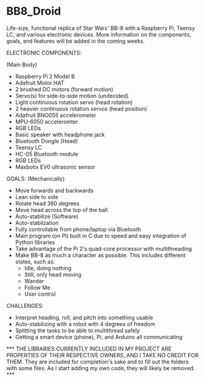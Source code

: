 # BB8_Droid
Life-size, functional replica of Star Wars' BB-8 with a Raspberry Pi,
Teensy LC, and various electronic devices. More information on the
components, goals, and features will be added in the coming weeks.

ELECTRONIC COMPONENTS:

(Main Body)
- Raspberry Pi 2 Model B
- Adafruit Motor HAT
- 2 brushed DC motors (forward motion)
- Servo(s) for side-to-side motion (undecided)
- Light continuous rotation servo (head rotation)
- 2 heavier continuous rotation servos (head position)
- Adafruit BNO055 accelerometer
- MPU-6050 acceleromter
- RGB LEDs
- Basic speaker with headphone jack
- Bluetooth Dongle
(Head)
- Teensy LC
- HC-05 Bluetooth module
- RGB LEDs
- Maxbotix EV0 ultrasonic sensor

GOALS:
(Mechanically)
- Move forwards and backwards
- Lean side to side
- Rotate head 360 degrees
- Move head across the top of the ball
- Auto-stabilize
(Software)
- Auto-stabilzation
- Fully controllable from phone/laptop via Bluetooth
- Main program (on Pi) built in C due to speed and easy integration of Python libraries
- Take advantage of the Pi 2's quad-core processor with multithreading
- Make BB-8 as much a character as possible. This includes different states, such as:
  - Idle, doing nothing
  - Still, only head moving
  - Wander
  - Follow Me
  - User control

CHALLENGES:
- Interpret heading, roll, and pitch into something usable
- Auto-stabilizing with a robot with 4 degrees of freedom
- Splitting the tasks to be able to multithread safely
- Getting a smart device (phone), Pi, and Arduino all communicating

*** THE LIBRARIES CURRENTLY INCLUDED IN MY PROJECT ARE PROPERTIES OF THEIR RESPECTIVE OWNERS,
AND I TAKE NO CREDIT FOR THEM.  They are included for completion's sake and to fill out the
folders with some files. As I start adding my own code, they will likely be removed. ***
